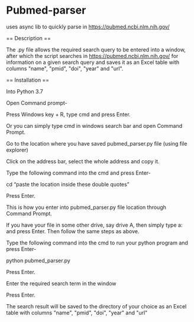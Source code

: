 # Pubmed-parser
uses async lib to quickly parse in https://pubmed.ncbi.nlm.nih.gov/

== Description ==

The .py file allows the required search query to be entered into a window, after which the script searches in https://pubmed.ncbi.nlm.nih.gov/ for information on a given search query and saves it as an Excel table with columns "name", "pmid", "doi", "year" and "url". 

== Installation ==

Into Python 3.7

Open Command prompt-

Press Windows key + R, type cmd and press Enter.

Or you can simply type cmd in windows search bar and open Command Prompt.

Go to the location where you have saved pubmed_parser.py file (using file explorer)

Click on the address bar, select the whole address and copy it.

Type the following command into the cmd and press Enter-

cd “paste the location inside these double quotes”

Press Enter.

This is how you enter into  pubmed_parser.py file location through Command Prompt.

If you have your file in some other drive, say drive A, then simply type a: and press Enter. Then follow the same steps as above.

Type the following command into the cmd to run your python program and press Enter-

python  pubmed_parser.py 

Press Enter.

Enter the required search term in the window

Press Enter.

The search result will be saved to the directory of your choice as an Excel table with columns "name", "pmid", "doi", "year" and "url"
